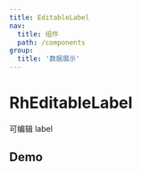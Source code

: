 ```yaml
---
title: EditableLabel
nav:
  title: 组件
  path: /components
group:
  title: '数据展示'
---
```


# RhEditableLabel

可编辑 label

## Demo

<code src="./demo.tsx"/>

<API/>
